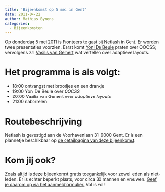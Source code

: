 ```yaml
---
title: 'Bijeenkomst op 5 mei in Gent'
date: 2011-04-22
author: Mathias Bynens
categories:
  - Bijeenkomsten
---
```


Op donderdag 5 mei 2011 is Fronteers te gast bij Netlash in Gent. Er worden twee presentaties voorzien. Eerst komt [Yoni De Beule](http://www.yonidebeule.be/) praten over OOCSS; vervolgens zal [Vasilis van Gemert](http://vasilis.nl/) wat vertellen over adaptieve layouts.

# Het programma is als volgt:

- 18:00 ontvangst met broodjes en een drankje
- 19:00 Yoni De Beule over _OOCSS_
- 20:00 Vasilis van Gemert over _adaptieve layouts_
- 21:00 naborrelen

# Routebeschrijving

Netlash is gevestigd aan de Voorhavenlaan 31, 9000 Gent. Er is een plannetje beschikbaar op [de detailpagina van deze bijeenkomst](/bijeenkomsten/2011/netlash).

# Kom jij ook?

Zoals altijd is deze bijeenkomst gratis toegankelijk voor zowel leden als niet-leden. Er is echter beperkt plaats, voor circa 30 mannen en vrouwen. [Geef je daarom op via het aanmeldformulier.](/bijeenkomsten/2011/netlash#formulier-1) Vol is vol!
